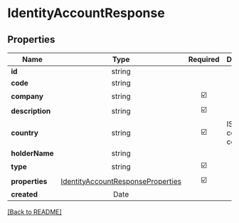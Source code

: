 # IdentityAccountResponse



## Properties

| Name | Type | Required | Description | Examples |
|------------|:-------------:|:-------------:|-------------|:-------------:|
| **id** |string |  |  | | |
| **code** |string |  |  | | |
| **company** |string | ☑️ |  | | |
| **description** |string | ☑️ |  | | |
| **country** |string | ☑️ | ISO3166-2 country code | | |
| **holderName** |string |  |  | | |
| **type** |string | ☑️ |  | | |
| **properties** |[IdentityAccountResponseProperties](IdentityAccountResponseProperties.md) | ☑️ |  | | |
| **created** |Date |  |  | | |



[[Back to README]](../../README.md)
